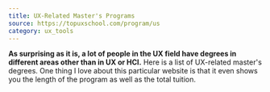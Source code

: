 ```yaml
---
title: UX-Related Master's Programs
source: https://topuxschool.com/program/us
category: ux_tools
---
```

**As surprising as it is, a lot of people in the UX field have degrees in different areas other than in UX or HCI.** Here is a list of UX-related master's degrees. One thing I love about this particular website is that it even shows you the length of the program as well as the total tuition.
